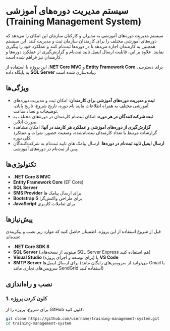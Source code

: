 # سیستم مدیریت دوره‌های آموزشی (Training Management System)

سیستم مدیریت دوره‌های آموزشی به مدیران و کارکنان سازمان این امکان را می‌دهد که دوره‌های آموزشی مختلف را برای کارمندان سازمان ثبت و مدیریت کنند. این سیستم همچنین به کارمندان اجازه می‌دهد تا در دوره‌ها ثبت‌نام کنند و عملکرد خود را پیگیری نمایند. علاوه بر این، قابلیت ارسال ایمیل تایید ثبت‌نام و گزارش‌گیری از عملکرد دوره‌ها و کارمندان نیز فراهم شده است.

این پروژه با استفاده از **.NET Core MVC** و **Entity Framework Core** برای دسترسی به پایگاه داده **SQL Server** پیاده‌سازی شده است.

## ویژگی‌ها

- **ثبت و مدیریت دوره‌های آموزشی برای کارمندان**: امکان ثبت و مدیریت دوره‌های آموزشی مختلف به همراه اطلاعات مانند نام دوره، تاریخ شروع، تاریخ پایان، توضیحات و تعداد ساعت.
- **ثبت شرکت‌کنندگان در هر دوره**: امکان ثبت‌نام کارمندان در دوره‌های مختلف به صورت آنلاین.
- **گزارش‌گیری از دوره‌های آموزشی و عملکرد هر کارمند در آنها**: امکان مشاهده گزارشات مرتبط با تعداد کارمندان ثبت‌نام‌شده، وضعیت حضور، نمرات و عملکرد کلی دوره.
- **ارسال ایمیل تایید ثبت‌نام در دوره‌ها**: ارسال پیامک های تایید ثبت‌نام به شرکت‌کنندگان پس از ثبت‌نام در دوره‌های آموزشی.

## تکنولوژی‌ها

- **.NET Core 8 MVC**
- **Entity Framework Core** (EF Core)
- **SQL Server**
- **SMS Provider** برای ارسال پیامک ها
- **Bootstrap 5** برای طراحی واکنش‌گرا
- **JavaScript** برای تعاملات کاربری

## پیش‌نیازها

قبل از شروع استفاده از این پروژه، اطمینان حاصل کنید که موارد زیر نصب و پیکربندی شده‌اند:

- **.NET Core SDK 8**
- **SQL Server** (میتونید از نسخه‌های SQL Server Express هم استفاده کنید)
- **Visual Studio** (برای توسعه و اجرای پروژه) یا **VS Code**
- **SMTP Server** برای ارسال ایمیل‌ها (می‌توانید از سرویس‌های رایگان مانند Gmail یا سرویس‌های تجاری مانند SendGrid استفاده کنید)

## نصب و راه‌اندازی

### 1. کلون کردن پروژه

برای شروع، پروژه را از GitHub کلون کنید:

```bash
git clone https://github.com/username/training-management-system.git
cd training-management-system
